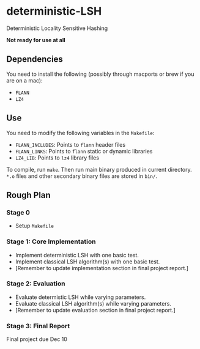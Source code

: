 # deterministic-LSH
Deterministic Locality Sensitive Hashing

**Not ready for use at all**

Dependencies
------------
You need to install the following
(possibly through macports or brew if you are on a mac):
* `FLANN`
* `LZ4` 

Use
---
You need to modify the following variables in the `Makefile`:
* `FLANN_INCLUDES`: Points to `flann` header files
* `FLANN_LINKS`: Points to `flann` static or dynamic libraries
* `LZ4_LIB`: Points to `lz4` library files

To compile, run `make`. Then run main binary produced in current directory. `*.o` files and other secondary
binary files are stored in `bin/`.

Rough Plan
----------
### Stage 0
* Setup `Makefile`

### Stage 1: Core Implementation
* Implement deterministic LSH with one basic test.
* Implement classical LSH algorithm(s) with one basic test.
* [Remember to update implementation section in final project report.]

### Stage 2: Evaluation
* Evaluate determistic LSH while varying parameters.
* Evaluate classical LSH algorithm(s) while varying parameters.
* [Remember to update evaluation section in final project report.]

### Stage 3: Final Report
Final project due Dec 10